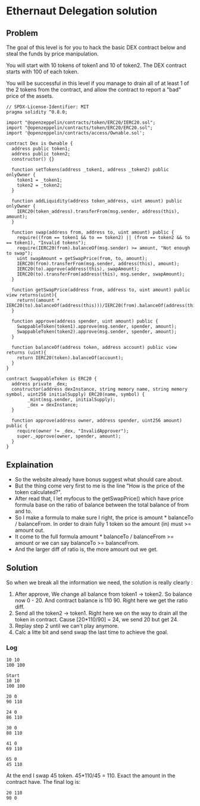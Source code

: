 # Ethernaut Delegation solution
## Problem
The goal of this level is for you to hack the basic DEX contract below and steal the funds by price manipulation.

You will start with 10 tokens of token1 and 10 of token2. The DEX contract starts with 100 of each token.

You will be successful in this level if you manage to drain all of at least 1 of the 2 tokens from the contract, and allow the contract to report a "bad" price of the assets.
```solidity
// SPDX-License-Identifier: MIT
pragma solidity ^0.8.0;

import "@openzeppelin/contracts/token/ERC20/IERC20.sol";
import "@openzeppelin/contracts/token/ERC20/ERC20.sol";
import '@openzeppelin/contracts/access/Ownable.sol';

contract Dex is Ownable {
  address public token1;
  address public token2;
  constructor() {}

  function setTokens(address _token1, address _token2) public onlyOwner {
    token1 = _token1;
    token2 = _token2;
  }
  
  function addLiquidity(address token_address, uint amount) public onlyOwner {
    IERC20(token_address).transferFrom(msg.sender, address(this), amount);
  }
  
  function swap(address from, address to, uint amount) public {
    require((from == token1 && to == token2) || (from == token2 && to == token1), "Invalid tokens");
    require(IERC20(from).balanceOf(msg.sender) >= amount, "Not enough to swap");
    uint swapAmount = getSwapPrice(from, to, amount);
    IERC20(from).transferFrom(msg.sender, address(this), amount);
    IERC20(to).approve(address(this), swapAmount);
    IERC20(to).transferFrom(address(this), msg.sender, swapAmount);
  }

  function getSwapPrice(address from, address to, uint amount) public view returns(uint){
    return((amount * IERC20(to).balanceOf(address(this)))/IERC20(from).balanceOf(address(this)));
  }

  function approve(address spender, uint amount) public {
    SwappableToken(token1).approve(msg.sender, spender, amount);
    SwappableToken(token2).approve(msg.sender, spender, amount);
  }

  function balanceOf(address token, address account) public view returns (uint){
    return IERC20(token).balanceOf(account);
  }
}

contract SwappableToken is ERC20 {
  address private _dex;
  constructor(address dexInstance, string memory name, string memory symbol, uint256 initialSupply) ERC20(name, symbol) {
        _mint(msg.sender, initialSupply);
        _dex = dexInstance;
  }

  function approve(address owner, address spender, uint256 amount) public {
    require(owner != _dex, "InvalidApprover");
    super._approve(owner, spender, amount);
  }
}
```

## Explaination
+ So the website already have bonus suggest what should care about. 
+ But the thing come very first to me is the line "How is the price of the token calculated?".
+ After read that, I let myfocus to the getSwapPrice() which have price formula base on the ratio of balance between the total balance of from and to.
+ So I make a formula to make sure I right, the price is amount * balanceTo / balanceFrom. In order to drain fully 1 token so the amount (in) must >= amount out.
+ It come to the full formula amount * balanceTo / balanceFrom >= amount or we can say balanceTo >= balanceFrom. 
+ And the larger diff of ratio is, the more amount out we get.

## Solution 
So when we break all the information we need, the solution is really clearly :
1. After approve, We change all balance from token1 -> token2. So balance now 0 - 20. And contract balance is 110 90. Right here we get the ratio diff.
2. Send all the token2 -> token1. Right here we on the way to drain all the token in contract. Cause [20*110/90] = 24, we send 20 but get 24.
3. Replay step 2 until we can't play anymore.
4. Calc a litte bit and send swap the last time to achieve the goal.


### Log
```
10 10
100 100
```
```
Start
10 10
100 100
```
```
20 0
90 110
```
```
24 0
86 110
```
```
30 0
80 110
```
```
41 0
69 110
```
```
65 0
45 110
```

At the end I swap 45 token. 45*110/45 = 110. Exact the amount in the contract have.
The final log is:
```
20 110
90 0
```


